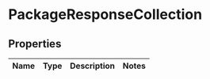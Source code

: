 # PackageResponseCollection

## Properties
Name | Type | Description | Notes
------------ | ------------- | ------------- | -------------
